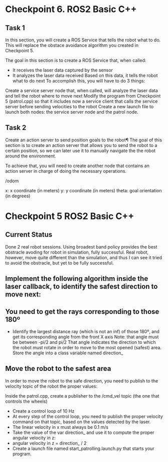 # Checkpoint 6. ROS2 Basic C++

## Task 1

In this section, you will create a ROS Service that tells the robot what to do. This will replace the obstace avoidance algorithm you created in Checkpoint 5.

The goal in this section is to create a ROS Service that, when called:

- It receives the laser data captured by the sensor
- It analyzes the laser data received
Based on this data, it tells the robot what to do next
To accomplish this, you will have to do 3 things:

Create a service server node that, when called, will analyze the laser data and tell the robot where to move next
Modify the program from Checkpoint 5 (patrol.cpp) so that it includes now a service client that calls the service server before sending velocities to the robot
Create a new launch file to launch both nodes: the service server node and the patrol node.

## Task 2

Create an action server to send position goals to the robot¶
The goal of this section is to create an action server that allows you to send the robot to a certain position, so we can later use it to manually navigate the the robot around the environment.

To achieve that, you will need to create another node that contains an action server in charge of doing the necessary operations.

/odom

x: x coordinate (in meters)
y: y coordinate (in meters)
theta: goal orientation (in degrees)



# Checkpoint 5 ROS2 Basic C++
## Current Status
Done 2 real robot sessions.
Using broadest band policy provides the best obstracle avoding for robot in simulation, fully successful.
Real robot, however, move quite different than the simulation, and thus I can see it tried to avoid the obstracle,
but yet to be fully successful.

## Implement the following algorithm inside the laser callback, to identify the safest direction to move next:

## You need to get the rays corresponding to those 180º
- Identify the largest distance ray (which is not an inf) of those 180º, and get its corresponding angle from the front X axis
  Note: that angle must be between -pi/2
 and pi/2
That angle indicates the direction to which the robot must rotate in order to move to the most opened (safest) area.
Store the angle into a class variable named direction_

## Move the robot to the safest area
In order to move the robot to the safe direction, you need to publish to the velocity topic of the robot the proper values:

Inside the patrol.cpp, create a publisher to the /cmd_vel topic (the one that controls the wheels)
- Create a control loop of 10 Hz
- At every step of the control loop, you need to publish the proper velocity command on that topic, based on the values detected by the laser.
- The linear velocity in x must always be 0.1 m/s
- Take the value of the var direction_ and use it to compute the proper angular velocity in z:
- angular velocity in z = direction_ / 2
- Create a launch file named start_patrolling.launch.py that starts your program.